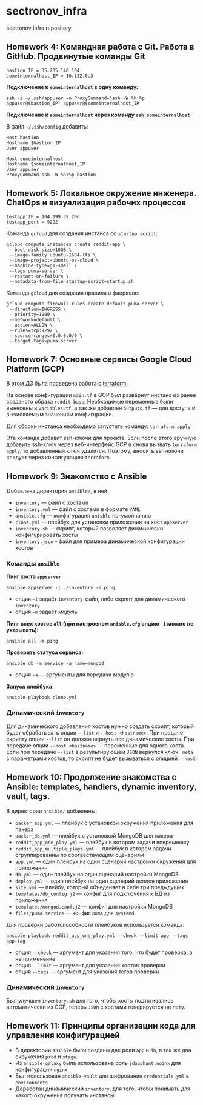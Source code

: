 # sectronov_infra
sectronov Infra repository

## Homework 4: Командная работа с Git. Работа в GitHub. Продвинутые команды Git
```
bastion_IP = 35.205.140.104
someinternalhost_IP = 10.132.0.3
```

**Подключение к `someinternalhost` в одну команду:**

`ssh -i ~/.ssh/appuser -o ProxyCommand="ssh -W %h:%p appuser@$bastion_IP" appuser@$someinternalhost_IP`

**Подключение к `someinternalhost` через команду `ssh someinternalhost`**

В файл `~/.ssh/config` добавить:
```
Host bastion
Hostname $bastion_IP
User appuser

Host someinternalhost
Hostname $someinternalhost_IP
User appuser
ProxyCommand ssh -W %h:%p bastion
```

## Homework 5: Локальное окружение инженера. ChatOps и визуализация рабочих процессов
```
testapp_IP = 104.199.39.206
testapp_port = 9292
```

Команда `gcloud` для создания инстанса со `sturtup script`:

```
gcloud compute instances create reddit-app \
 --boot-disk-size=10GB \
 --image-family ubuntu-1604-lts \
 --image-project=ubuntu-os-cloud \
 --machine-type=g1-small \
 --tags puma-server \
 --restart-on-failure \
 --metadata-from-file startup-script=startup.sh
 ```

Команда `gcloud` для создания правила в фаерволе:

```
gcloud compute firewall-rules create default-puma-server \
 --direction=INGRESS \
 --priority=1000 \
 --network=default \
 --action=ALLOW \
 --rules=tcp:9292 \
 --source-ranges=0.0.0.0/0 \
 --target-tags=puma-server
```

## Homework 7: Основные сервисы Google Cloud Platform (GCP)

В этом ДЗ была проведена работа с [terraform](https://www.terraform.io).

На основе конфигурации `main.tf` в GCP был развёрнут инстанс из ранее созданого образа `reddit-base`. Необходимые переменные были вынесены в `variables.tf`, а так же добавлен `outputs.tf` — для доступа к вычисляемым значениям конфигцрации.

Для сборки инстанса необходимо запустить команду:
`terraform apply`

Эта команда добавит ssh-ключи для проекта. Если после этого вручную добавить ssh-ключ через веб-интерфейс GCP и снова вызвать `terraform apply`, то добавленный ключ удалится. Поэтому, вносить ssh-ключи следует через конфигурацию `terraform`.

## Homework 9: Знакомство с Ansible

Добавлена директория `ansible/`, в ней:
- `inventory` — файл с хостами
- `inventory.yml` — файл с хостами в формате `YAML`
- `ansible.cfg` — конфигурация `anisble` по-умолчанию
- `clone.yml` — плейбук для установки приложения на хост `appserver`
- `inventory.sh` — скрипт, который позволяет динамически конфигурировать хосты 
- `inventory.json` - файл для примера динамической конфигурации хостов

### Команды `ansible`
**Пинг хоста `appserver`:**

`ansible appserver -i ./inventory -m ping`
- опция `-i` задаёт `inventory`-файл, либо скрипт для динамического `inventory`
- опция `-m` задаёт модуль

**Пинг всех хостов `all` (при настроеном `anisble.cfg` опцию `-i` можно не указывать):**

`ansible all -m ping`

**Проверить статуса сервиса:**

`ansible db -m service -a name=mongod`

- опция `-a` — аргументы для передачи модулю

**Запуск плейбука:**

`ansible-playbook clone.yml`

### Динамический `inventory`

Для динамического добавления хостов нужно создать скрипт, который будет обрабатывать опции `--list` и `--host <hostname>`. При предаче скрипту опции `--list` он должен вернуть все динамические хосты. При передаче опции `--host <hostname>` — переменные для одного хоста. Если при передаче `--list` в результирующем `JSON` вернулся ключ `_meta` с параметрами хостов, то скрипт не будет вызываться с опицией  `--host`.

## Homework 10: Продолжение знакомства с Ansible: templates, handlers, dynamic inventory, vault, tags.

В директории `ansible/` добавлены:
- `packer_app.yml` — плейбук с установкой окружения приложения для пакера
- `packer_db.yml` — плейбук с установкой MongoDB для пакера
- `reddit_app_one_play.yml` — плейбук в котором задачи вперемешку
- `reddit_app_multiple_plays.yml` — плейбук в котором задачи сгруппированны по соотвествующим сценариям
- `app.yml` — один плейбук на один сценарий настройки окружения для приложения
- `db.yml` — один плейбук на один сценарий настройки MongoDB
- `deploy.yml` — один плейбук на один сценарий деплоя приложения
- `site.yml` — плейбу, который объеденяет в себе три предыдущих
- `templates/db_config.j2` — конфиг для подключения к БД из приложения
- `templates/mongod.conf.j2` — конфиг для настройки MongoDB
- `files/puma.service` — конфиг `puma` для `systemd`

Для проверки работспособности плейбуков используется команда:

`ansible-playbook reddit_app_one_play.yml --check --limit
app --tags app-tag`

- опция `--check` — аргумент для указания того, что будет проверка, а не применение
- опция `--limit` — аргумент для указания хостов проверки
- опция `--tags` — аргумент для указания тегов проверки

### Динамический `inventory`

Был улучшен `inventory.sh` для того, чтобы хосты подтягивались автоматически из GCP, теперь `JSON` с хостами генерируется на лету.

## Homework 11: Принципы организации кода для управления конфигурацией

- В директории `ansible` были созданы две роли `app` и `db`, а так же два окружения `prod` и `stage`.
- Из `ansible-galaxy` была использована роль `jdauphant.nginx` для конфигурации `nginx`
- Был использован `ansible-vault` для шифрования `credentials.yml` в `environments`
- Доработан динамический `inventory`, для того, чтобы понимать для какого окружения получать инстансы
